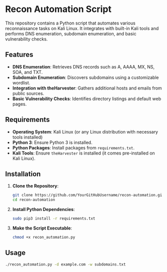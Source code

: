 # Recon Automation Script

This repository contains a Python script that automates various reconnaissance tasks on Kali Linux. It integrates with built-in Kali tools and performs DNS enumeration, subdomain enumeration, and basic vulnerability checks.

## Features

- **DNS Enumeration**: Retrieves DNS records such as A, AAAA, MX, NS, SOA, and TXT.
- **Subdomain Enumeration**: Discovers subdomains using a customizable wordlist.
- **Integration with theHarvester**: Gathers additional hosts and emails from public sources.
- **Basic Vulnerability Checks**: Identifies directory listings and default web pages.

## Requirements

- **Operating System**: Kali Linux (or any Linux distribution with necessary tools installed)
- **Python 3**: Ensure Python 3 is installed.
- **Python Packages**: Install packages from `requirements.txt`.
- **Kali Tools**: Ensure `theHarvester` is installed (it comes pre-installed on Kali Linux).

## Installation

1. **Clone the Repository**:

    ```bash
    git clone https://github.com/YourGitHubUsername/recon-automation.git
    cd recon-automation
    ```

2. **Install Python Dependencies**:

    ```bash
    sudo pip3 install -r requirements.txt
    ```

3. **Make the Script Executable**:

    ```bash
    chmod +x recon_automation.py
    ```

## Usage

```bash
./recon_automation.py -d example.com -w subdomains.txt


